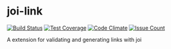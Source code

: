 # joi-link

[![Build Status](https://travis-ci.org/hrithikp/joi-link.svg?branch=master)](https://travis-ci.org/hrithikp/joi-link)
[![Test Coverage](https://codeclimate.com/github/hrithikp/joi-link/badges/coverage.svg)](https://codeclimate.com/github/hrithikp/joi-link/coverage)
[![Code Climate](https://codeclimate.com/github/hrithikp/joi-link/badges/gpa.svg)](https://codeclimate.com/github/hrithikp/joi-link)
[![Issue Count](https://codeclimate.com/github/hrithikp/joi-link/badges/issue_count.svg)](https://codeclimate.com/github/hrithikp/joi-link)

A extension for validating and generating links with joi
